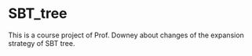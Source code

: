 # SBT_tree
This is a course project of Prof. Downey about changes of the expansion strategy of SBT tree.
